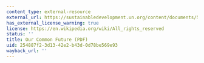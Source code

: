 ```yaml
---
content_type: external-resource
external_url: https://sustainabledevelopment.un.org/content/documents/5987our-common-future.pdf
has_external_license_warning: true
license: https://en.wikipedia.org/wiki/All_rights_reserved
status: ''
title: Our Common Future (PDF)
uid: 254887f2-3d13-42e2-b43d-0d78be569e93
wayback_url: ''
---
```

